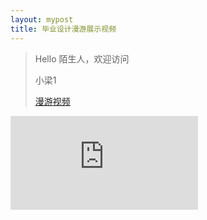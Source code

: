 ```yaml
---
layout: mypost
title: 毕业设计漫游展示视频
---
```


> Hello 陌生人，欢迎访问 
>
> 小梁1
>
> [漫游视频](https://www.bilibili.com/video/BV1RvyZYgEh7/?spm_id_from=333.999.0.0&vd_source=5d9f3b981396e232df75256d1194ecfa)

![再](https://liangx.work/assets/毕业设计说明书-梁鑫.pdf)

